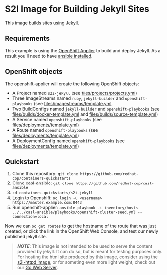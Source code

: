 # S2I Image for Building Jekyll Sites

This image builds sites using [Jekyll](https://jekyllrb.com/).

## Requirements
This example is using the [OpenShift Applier](https://github.com/redhat-cop/casl-ansible/tree/master/roles/openshift-applier) to build and deploy Jekyll. As a result you'll need to have [ansible installed](http://docs.ansible.com/ansible/latest/intro_installation.html).

## OpenShift objects
The openshift-applier will create the following OpenShift objects:
* A Project named `s2i-jekyll` (see [files/projects/projects.yml](files/projects/projects.yml))
* Three ImageStreams named `ruby`, `jekyll-builder` and `openshift-playbooks` (see [files/imagestreams/template.yml](files/imagestreams/template.yml).
* Two BuildConfigs named `jekyll-builder` and `openshift-playbooks` (see [files/builds/docker-template.yml](files/builds/docker-template.yml) and [files/builds/source-template.yml](files/builds/source-template.yml))
* A Service named `openshift-playbooks` (see [files/deployments/template.yml](files/deployments/template.yml))
* A Route named `openshift-playbooks` (see [files/deployments/template.yml](files/deployments/template.yml))
* A DeploymentConfig named `openshift-playbooks` (see [files/deployments/template.yml](files/deployments/template.yml))

## Quickstart

1. Clone this repository:
   `git clone https://github.com/redhat-cop/containers-quickstarts`
2. Clone casl-ansible:
   `git clone https://github.com/redhat-cop/casl-ansible`
3. `cd containers-quickstarts/s2i-jekyll`
4. Login to Openshift: `oc login -u <username> https://master.example.com:8443`
5. Run openshift-applier: `ansible-playbook -i inventory/hosts ../../casl-ansible/playbooks/openshift-cluster-seed.yml --connection=local`

Now we can `oc get routes` to get the hostname of the route that was just created, or click the link in the OpenShift Web Console, and test our newly published jekyll site.

>**_NOTE_**: This image is not intended to be used to serve the content provided by jekyll. It can do so, but is meant for testing purposes only. For hosting the html site produced by this image, consider using the [s2i-httpd image](/s2i-httpd/), or for someting even more light weight, check out our [Go Web Server](https://github.com/redhat-cop/gows).
